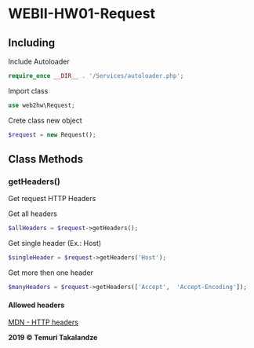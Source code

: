 # WEBII-HW01-Request

## Including

Include Autoloader
```php
require_once __DIR__ . '/Services/autoloader.php';
```
Import class
```php
use web2hw\Request;
```
Crete class new object
```php
$request = new Request();
```

## Class Methods

### getHeaders()

Get request HTTP Headers

Get all headers
```php
$allHeaders = $request->getHeaders();
```
Get single header (Ex.: Host)
```php
$singleHeader = $request->getHeaders('Host');
```
Get more then one header
```php
$manyHeaders = $request->getHeaders(['Accept',  'Accept-Encoding']);
```

#### Allowed headers
[MDN -  HTTP headers](https://developer.mozilla.org/en-US/docs/Web/HTTP/Headers "MDN -  HTTP headers")

**2019 &copy; Temuri Takalandze**

